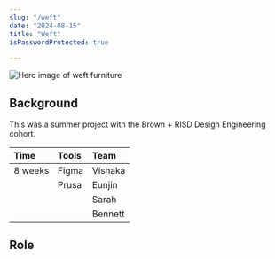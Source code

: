 ```yaml
---
slug: "/weft"
date: "2024-08-15"
title: "Weft"
isPasswordProtected: true

---
```


![Hero image of weft furniture](../src/images/weft/hero.png)

## Background

This was a summer project with the Brown + RISD Design Engineering cohort. 

| Time     | Tools     | Team      |
|:---------|:----------|:----------|
| 8 weeks  | Figma     | Vishaka   |
|          | Prusa     | Eunjin    |
|          |           | Sarah     |
|          |           | Bennett   |


## Role

##